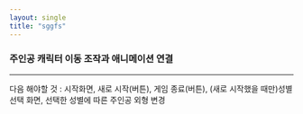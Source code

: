 ```yaml
---
layout: single
title: "sggfs"
---
```


### 주인공 캐릭터 이동 조작과 애니메이션 연결


---

다음 해야할 것 : 시작화면, 새로 시작(버튼), 게임 종료(버튼), (새로 시작했을 때만)성별 선택 화면, 선택한 성별에 따른 주인공 외형 변경
